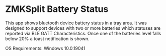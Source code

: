 # ZMKSplit Battery Status

This app shows bluetooth device battery status in a tray area.
It was designed to support devices with two or more batteries which statuses are reported via BLE GATT Characteristics.
Once one of the batteries level falls below 20% a toast notification is shown.

OS Requirements: Windows 10.0.19041